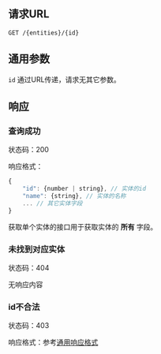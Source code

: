 ## 请求URL
```
GET /{entities}/{id}
```
## 通用参数

`id` 通过URL传递，请求无其它参数。

## 响应

### 查询成功

状态码：200

响应格式：
```javascript
{
    "id": {number | string}, // 实体的id
    "name": {string}, // 实体的名称
    ... // 其它实体字段
}
```
获取单个实体的接口用于获取实体的 **所有** 字段。

### 未找到对应实体

状态码：404

无响应内容

### id不合法

状态码：403

响应格式：参考[通用响应格式]()